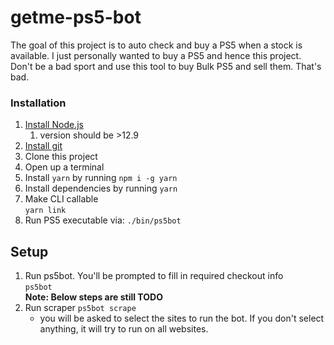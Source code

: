 # getme-ps5-bot

The goal of this project is to auto check and buy a PS5 when a stock is available. I just personally wanted to buy a PS5 and hence this project. Don't be a bad sport and use this tool to buy Bulk PS5 and sell them. That's bad.



### Installation

 1. [Install Node.js](https://nodejs.org/en/)
    1. version should be >12.9
 2. [Install git](https://git-scm.com/)
 3. Clone this project
 4. Open up a terminal
 5. Install `yarn` by running `npm i -g yarn`
 6. Install dependencies by running `yarn`
 7. Make CLI callable  
    `yarn link`  
 8. Run PS5 executable via: `./bin/ps5bot` 

## Setup

 1. Run ps5bot. You'll be prompted to fill in required checkout info  
    `ps5bot`  
    **Note: Below steps are still TODO**  
 2. Run scraper
    `ps5bot scrape`
    - you will be asked to select the sites to run the bot. If you don't select anything, it will try to run on all websites.
